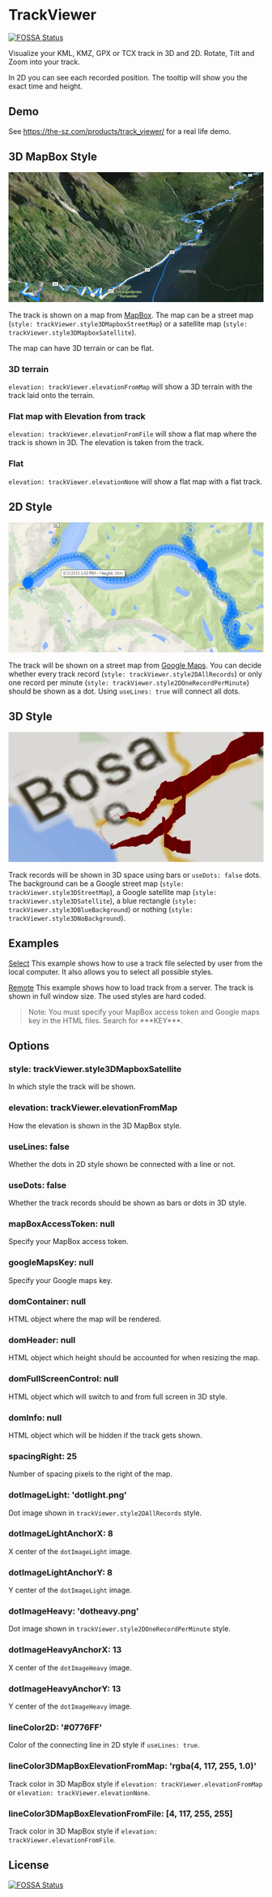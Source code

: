 # TrackViewer
[![FOSSA Status](https://app.fossa.com/api/projects/git%2Bgithub.com%2Fthe-sz%2FTrackViewer.svg?type=shield)](https://app.fossa.com/projects/git%2Bgithub.com%2Fthe-sz%2FTrackViewer?ref=badge_shield)


Visualize your KML, KMZ, GPX or TCX track in 3D and 2D. Rotate, Tilt and Zoom into your track.

In 2D you can see each recorded position. The tooltip will show you the exact time and height.

## Demo
See https://the-sz.com/products/track_viewer/ for a real life demo.

## 3D MapBox Style
![](.github/sample_3d_mapbox.png)

The track is shown on a map from [MapBox](https://www.mapbox.com/). The map can be a street map (`style: trackViewer.style3DMapboxStreetMap`) or a satellite map (`style: trackViewer.style3DMapboxSatellite`).

The map can have 3D terrain or can be flat.
### 3D terrain
`elevation: trackViewer.elevationFromMap` will show a 3D terrain with the track laid onto the terrain.

### Flat map with Elevation from track
`elevation: trackViewer.elevationFromFile` will show a flat map where the track is shown in 3D. The elevation is taken from the track.

### Flat
`elevation: trackViewer.elevationNone` will show a flat map with a flat track.

## 2D Style
![](.github/sample_2d.jpg)

The track will be shown on a street map from [Google Maps](https://maps.google.com/). You can decide whether every track record (`style: trackViewer.style2DAllRecords`) or only one record per minute (`style: trackViewer.style2DOneRecordPerMinute`) should be shown as a dot. Using `useLines: true` will connect all dots.

## 3D Style
![](.github/sample_3d.jpg)

Track records will be shown in 3D space using bars or `useDots: false` dots. The background can be a Google street map (`style: trackViewer.style3DStreetMap`), a Google satellite map (`style: trackViewer.style3DSatellite`), a blue rectangle (`style: trackViewer.style3DBlueBackground`) or nothing (`style: trackViewer.style3DNoBackground`).

## Examples
[Select](./examples/select.html)
This example shows how to use a track file selected by user from the local computer. It also allows you to select all possible styles.

[Remote](./examples/remote.html)
This example shows how to load track from a server. The track is shown in full window size. The used styles are hard coded.

> Note: You must specify your MapBox access token and Google maps key in the HTML files. Search for \*\*\*KEY\*\*\*.

## Options
### style: trackViewer.style3DMapboxSatellite
In which style the track will be shown.
### elevation: trackViewer.elevationFromMap
How the elevation is shown in the 3D MapBox style.
### useLines: false
Whether the dots in 2D style shown be connected with a line or not.
### useDots: false
Whether the track records should be shown as bars or dots in 3D style.
### mapBoxAccessToken: null
Specify your MapBox access token.
### googleMapsKey: null
Specify your Google maps key.
### domContainer: null
HTML object where the map will be rendered.
### domHeader: null
HTML object which height should be accounted for when resizing the map.
### domFullScreenControl: null
HTML object which will switch to and from full screen in 3D style.
### domInfo: null
HTML object which will be hidden if the track gets shown.
### spacingRight: 25
Number of spacing pixels to the right of the map.
### dotImageLight: 'dotlight.png'
Dot image shown in `trackViewer.style2DAllRecords` style.
### dotImageLightAnchorX: 8
X center of the `dotImageLight` image.
### dotImageLightAnchorY: 8
Y center of the `dotImageLight` image.
### dotImageHeavy: 'dotheavy.png'
Dot image shown in `trackViewer.style2DOneRecordPerMinute` style.
### dotImageHeavyAnchorX: 13
X center of the `dotImageHeavy` image.
### dotImageHeavyAnchorY: 13
Y center of the `dotImageHeavy` image.
### lineColor2D: '#0776FF'
Color of the connecting line in 2D style if `useLines: true`.
### lineColor3DMapBoxElevationFromMap: 'rgba(4, 117, 255, 1.0)'
Track color in 3D MapBox style if `elevation: trackViewer.elevationFromMap` or `elevation: trackViewer.elevationNone`.
### lineColor3DMapBoxElevationFromFile: [4, 117, 255, 255]
Track color in 3D MapBox style if `elevation: trackViewer.elevationFromFile`.


## License
[![FOSSA Status](https://app.fossa.com/api/projects/git%2Bgithub.com%2Fthe-sz%2FTrackViewer.svg?type=large)](https://app.fossa.com/projects/git%2Bgithub.com%2Fthe-sz%2FTrackViewer?ref=badge_large)